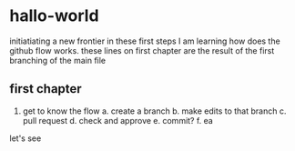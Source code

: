 # hallo-world
initiatiating a new frontier
in these first steps I am learning how does the github flow works.
these lines on first chapter are the result of the first branching of the main file
## first chapter
1. get to know the flow
  a. create a branch
  b. make edits to that branch
  c. pull request
  d. check and approve
  e. commit?
  f. ea

let's see
